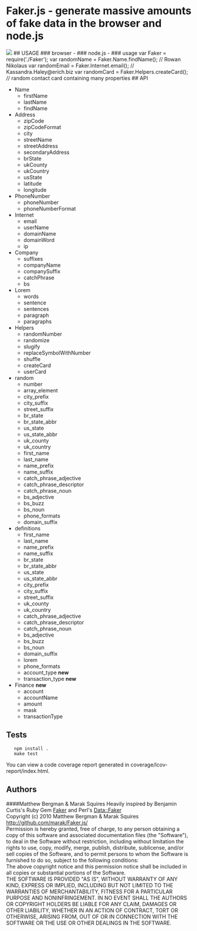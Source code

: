 # Faker.js - generate massive amounts of fake data in the browser and node.js
<img src = "http://imgur.com/KiinQ.png" border = "0">
## USAGE
### browser -
      <script src = "Faker.js" type = "text/javascript"></script>
      <script>
        var randomName = Faker.Name.findName(); // Caitlyn Kerluke
        var randomEmail = Faker.Internet.email(); // Rusty@arne.info
        var randomCard = Faker.Helpers.createCard(); // random contact card containing many properties
      </script>
### node.js -
### usage
      var Faker = require('./Faker');
      var randomName = Faker.Name.findName(); // Rowan Nikolaus
      var randomEmail = Faker.Internet.email(); // Kassandra.Haley@erich.biz
      var randomCard = Faker.Helpers.createCard(); // random contact card containing many properties
## API

* Name
  * firstName
  * lastName
  * findName
* Address
  * zipCode
  * zipCodeFormat
  * city
  * streetName
  * streetAddress
  * secondaryAddress
  * brState
  * ukCounty
  * ukCountry
  * usState
  * latitude
  * longitude
* PhoneNumber
  * phoneNumber
  * phoneNumberFormat
* Internet
  * email
  * userName
  * domainName
  * domainWord
  * ip
* Company
  * suffixes
  * companyName
  * companySuffix
  * catchPhrase
  * bs
* Lorem
  * words
  * sentence
  * sentences
  * paragraph
  * paragraphs
* Helpers
  * randomNumber
  * randomize
  * slugify
  * replaceSymbolWithNumber
  * shuffle
  * createCard
  * userCard
* random
  * number
  * array\_element
  * city\_prefix
  * city\_suffix
  * street\_suffix
  * br\_state
  * br\_state\_abbr
  * us\_state
  * us\_state\_abbr
  * uk\_county
  * uk\_country
  * first\_name
  * last\_name
  * name\_prefix
  * name\_suffix
  * catch\_phrase\_adjective
  * catch\_phrase\_descriptor
  * catch\_phrase\_noun
  * bs\_adjective
  * bs\_buzz
  * bs\_noun
  * phone\_formats
  * domain\_suffix
* definitions
  * first\_name
  * last\_name
  * name\_prefix
  * name\_suffix
  * br\_state
  * br\_state\_abbr
  * us\_state
  * us\_state\_abbr
  * city\_prefix
  * city\_suffix
  * street\_suffix
  * uk\_county
  * uk\_country
  * catch\_phrase\_adjective
  * catch\_phrase\_descriptor
  * catch\_phrase\_noun
  * bs\_adjective
  * bs\_buzz
  * bs\_noun
  * domain\_suffix
  * lorem
  * phone\_formats
  * account\_type **new**
  * transaction\_type **new**
* Finance **new**
  * account
  * accountName
  * amount
  * mask
  * transactionType
  
## Tests
       npm install .
       make test
You can view a code coverage report generated in coverage/lcov-report/index.html.
## Authors
####Matthew Bergman & Marak Squires
Heavily inspired by Benjamin Curtis's Ruby Gem [Faker](http://faker.rubyforge.org/) and Perl's [Data::Faker](http://search.cpan.org/~jasonk/Data-Faker-0.07/lib/Data/Faker.pm)
<br/>
Copyright (c) 2010 Matthew Bergman & Marak Squires http://github.com/marak/Faker.js/
<br/>
Permission is hereby granted, free of charge, to any person obtaining
a copy of this software and associated documentation files (the
"Software"), to deal in the Software without restriction, including
without limitation the rights to use, copy, modify, merge, publish,
distribute, sublicense, and/or sell copies of the Software, and to
permit persons to whom the Software is furnished to do so, subject to
the following conditions:
<br/>
The above copyright notice and this permission notice shall be
included in all copies or substantial portions of the Software.
<br/>
THE SOFTWARE IS PROVIDED "AS IS", WITHOUT WARRANTY OF ANY KIND,
EXPRESS OR IMPLIED, INCLUDING BUT NOT LIMITED TO THE WARRANTIES OF
MERCHANTABILITY, FITNESS FOR A PARTICULAR PURPOSE AND
NONINFRINGEMENT. IN NO EVENT SHALL THE AUTHORS OR COPYRIGHT HOLDERS BE
LIABLE FOR ANY CLAIM, DAMAGES OR OTHER LIABILITY, WHETHER IN AN ACTION
OF CONTRACT, TORT OR OTHERWISE, ARISING FROM, OUT OF OR IN CONNECTION
WITH THE SOFTWARE OR THE USE OR OTHER DEALINGS IN THE SOFTWARE.